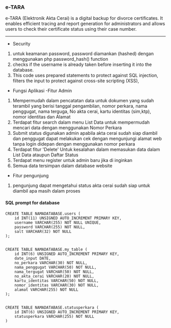 ### e-TARA

e-TARA (Elektronik Akta Cerai) is a digital backup for divorce certificates. It enables efficient tracing and report generation for administrators and allows users to check their certificate status using their case number.

---
* Security
1. untuk keamanan password, password diamankan (hashed) dengan menggunakan php password_hash() function 
2. checks if the username is already taken before inserting it into the database.
3. This code uses prepared statements to protect against SQL injection, filters the input to protect against cross-site scripting (XSS), 

* Fungsi Aplikasi
-Fitur Admin
1. Mempermudah dalam pencatatan data untuk dokumen yang sudah terambil yang berisi tanggal pengambilan, nomor perkara, nama penggugat, nama terguga, No akta cerai, kartu identitas (sim,ktp), nomor identitas dan Alamat
2. Terdapat fitur search dalam menu List Data untuk mempermudah mencari data dengan menggunakan Nomor Perkara
3. Submit status digunakan admin apabila akta cerai sudah siap diambil dan penggugat dapat melakukan cek dengan mengunjungi alamat web tanpa login didepan dengan menggunakan nomor perkara 
4. Terdapat fitur 'Delete' Untuk kesalahan dalam memasukan data dalam List Data ataupun Daftar Status 
5. Terdapat menu register untuk admin baru jika di inginkan
6. Semua data tersimpan dalam database website

* Fitur pengunjung
1. pengunjung dapat mengetahui status akta cerai sudah siap untuk diambil apa masih dalam proses

#### SQL prompt for database

```
CREATE TABLE NAMADATABASE.users (
	id INT(11) UNSIGNED AUTO_INCREMENT PRIMARY KEY,
	username VARCHAR(255) NOT NULL UNIQUE,
	password VARCHAR(255) NOT NULL,
	salt VARCHAR(32) NOT NULL
);


CREATE TABLE NAMADATABASE.my_table (
	id INT(6) UNSIGNED AUTO_INCREMENT PRIMARY KEY,
	date_input DATE,
	no_perkara VARCHAR(30) NOT NULL,
	nama_penggugat VARCHAR(50) NOT NULL,
	nama_tergugat VARCHAR(50) NOT NULL,
	no_akta_cerai VARCHAR(20) NOT NULL,
	kartu_identitas VARCHAR(50) NOT NULL,
	nomor_identitas VARCHAR(30) NOT NULL,
	alamat VARCHAR(255) NOT NULL
);


CREATE TABLE NAMADATABASE.statusperkara (
	id INT(6) UNSIGNED AUTO_INCREMENT PRIMARY KEY,
	statusperkara VARCHAR(255) NOT NULL
)
```